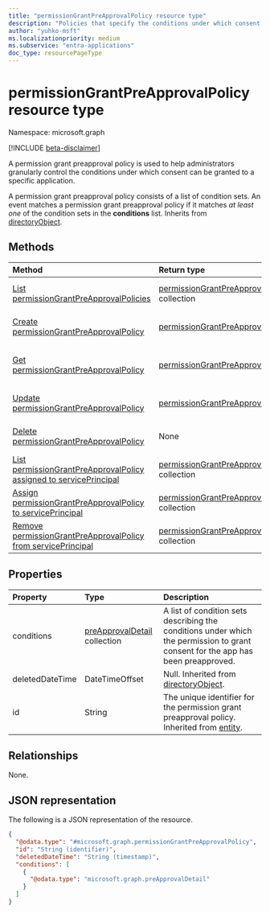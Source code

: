 ```yaml
---
title: "permissionGrantPreApprovalPolicy resource type"
description: "Policies that specify the conditions under which consent can be granted to a specific application."
author: "yuhko-msft"
ms.localizationpriority: medium
ms.subservice: "entra-applications"
doc_type: resourcePageType
---
```


# permissionGrantPreApprovalPolicy resource type

Namespace: microsoft.graph

[!INCLUDE [beta-disclaimer](../../includes/beta-disclaimer.md)]

A permission grant preapproval policy is used to help administrators granularly control the conditions under which consent can be granted to a specific application.

A permission grant preapproval policy consists of a list of condition sets. An event matches a permission grant preapproval policy if it matches _at least one_ of the condition sets in the **conditions** list.
Inherits from [directoryObject](../resources/directoryobject.md).

## Methods
|Method|Return type|Description|
|:---|:---|:---|
|[List permissionGrantPreApprovalPolicies](../api/policyroot-list-permissiongrantpreapprovalpolicies.md)|[permissionGrantPreApprovalPolicy](../resources/permissiongrantpreapprovalpolicy.md) collection|Get a list of the [permissionGrantPreApprovalPolicy](../resources/permissiongrantpreapprovalpolicy.md) objects and their properties.|
|[Create permissionGrantPreApprovalPolicy](../api/policyroot-post-permissiongrantpreapprovalpolicies.md)|[permissionGrantPreApprovalPolicy](../resources/permissiongrantpreapprovalpolicy.md)|Create a new [permissionGrantPreApprovalPolicy](../resources/permissiongrantpreapprovalpolicy.md) object.|
|[Get permissionGrantPreApprovalPolicy](../api/permissiongrantpreapprovalpolicy-get.md)|[permissionGrantPreApprovalPolicy](../resources/permissiongrantpreapprovalpolicy.md)|Read the properties and relationships of a [permissionGrantPreApprovalPolicy](../resources/permissiongrantpreapprovalpolicy.md) object.|
|[Update permissionGrantPreApprovalPolicy](../api/permissiongrantpreapprovalpolicy-update.md)|[permissionGrantPreApprovalPolicy](../resources/permissiongrantpreapprovalpolicy.md)|Update the properties of a [permissionGrantPreApprovalPolicy](../resources/permissiongrantpreapprovalpolicy.md) object.|
|[Delete permissionGrantPreApprovalPolicy](../api/permissiongrantpreapprovalpolicy-delete.md)|None|Delete a [permissionGrantPreApprovalPolicy](../resources/permissiongrantpreapprovalpolicy.md) object.|
|[List permissionGrantPreApprovalPolicy assigned to servicePrincipal](../api/serviceprincipal-list-permissiongrantpreapprovalpolicies.md)| [permissionGrantPreApprovalPolicy](permissionGrantPreApprovalPolicy.md) collection| Get permissionGrantPreApprovalPolicy assigned to a service principal.|
|[Assign permissionGrantPreApprovalPolicy to servicePrincipal](../api/serviceprincipal-post-permissiongrantpreapprovalpolicies.md)| [permissionGrantPreApprovalPolicy](permissionGrantPreApprovalPolicy.md) collection| Assign a permissionGrantPreApprovalPolicy to a service principal.|
|[Remove permissionGrantPreApprovalPolicy from servicePrincipal](../api/serviceprincipal-delete-permissiongrantpreapprovalpolicies.md)| [permissionGrantPreApprovalPolicy](permissionGrantPreApprovalPolicy.md) collection| Remove a permissionGrantPreApprovalPolicy from a service principal.|


## Properties
|Property|Type|Description|
|:---|:---|:---|
|conditions|[preApprovalDetail](../resources/preapprovaldetail.md) collection|A list of condition sets describing the conditions under which the permission to grant consent for the app has been preapproved.|
|deletedDateTime|DateTimeOffset|Null. Inherited from [directoryObject](../resources/directoryobject.md).|
|id|String|The unique identifier for the permission grant preapproval policy. Inherited from [entity](../resources/entity.md).|

## Relationships
None.

## JSON representation
The following is a JSON representation of the resource.
<!-- {
  "blockType": "resource",
  "keyProperty": "id",
  "@odata.type": "microsoft.graph.permissionGrantPreApprovalPolicy",
  "baseType": "microsoft.graph.directoryObject",
  "openType": false
}
-->
``` json
{
  "@odata.type": "#microsoft.graph.permissionGrantPreApprovalPolicy",
  "id": "String (identifier)",
  "deletedDateTime": "String (timestamp)",
  "conditions": [
    {
      "@odata.type": "microsoft.graph.preApprovalDetail"
    }
  ]
}
```
